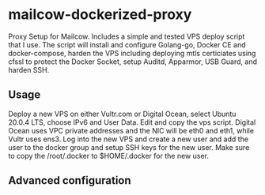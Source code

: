 # mailcow-dockerized-proxy

Proxy Setup for Mailcow. Includes a simple and tested VPS deploy script that I use. The script will install and configure Golang-go, Docker CE and docker-compose, harden the VPS including deploying mtls certiciates using cfssl to protect the Docker Socket, setup Auditd, Apparmor, USB Guard, and harden SSH.

## Usage

Deploy a new VPS on either Vultr.com or Digital Ocean, select Ubuntu 20.0.4 LTS, choose IPv6 and User Data. Edit and copy the vps script.  Digital Ocean uses VPC private addresses and the NIC will be eth0 and eth1, while Vultr uses ens3.  Log into the new VPS and create a new user and add the user to the docker group and setup SSH keys for the new user.  Make sure to copy the /root/.docker to $HOME/.docker for the new user.

## Advanced configuration


